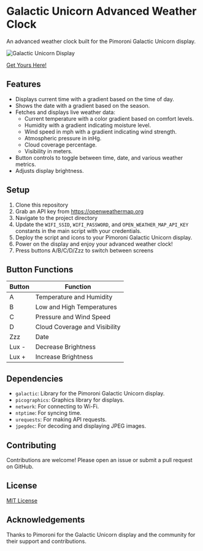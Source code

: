 # Galactic Unicorn Advanced Weather Clock

An advanced weather clock built for the Pimoroni Galactic Unicorn display.

![Galactic Unicorn Display](https://shop.pimoroni.com/cdn/shop/products/galactic-unicorn-1_768x768.jpg)

[Get Yours Here!](https://shop.pimoroni.com/products/space-unicorns?variant=40842033561683)

## Features

- Displays current time with a gradient based on the time of day.
- Shows the date with a gradient based on the season.
- Fetches and displays live weather data:
  - Current temperature with a color gradient based on comfort levels.
  - Humidity with a gradient indicating moisture level.
  - Wind speed in mph with a gradient indicating wind strength.
  - Atmospheric pressure in inHg.
  - Cloud coverage percentage.
  - Visibility in meters.
- Button controls to toggle between time, date, and various weather metrics.
- Adjusts display brightness.

## Setup

1. Clone this repository
2. Grab an API key from https://openweathermap.org
3. Navigate to the project directory
4. Update the `WIFI_SSID`, `WIFI_PASSWORD`, and `OPEN_WEATHER_MAP_API_KEY` constants in the main script with your credentials.
5. Deploy the script and icons to your Pimoroni Galactic Unicorn display.
6. Power on the display and enjoy your advanced weather clock!
7. Press buttons A/B/C/D/Zzz to switch between screens

## Button Functions

| Button | Function                                  |
|--------|-------------------------------------------|
| A      | Temperature and Humidity                 |
| B      | Low and High Temperatures                |
| C      | Pressure and Wind Speed                  |
| D      | Cloud Coverage and Visibility            |
| Zzz    | Date                                      |
| Lux -  | Decrease Brightness                      |
| Lux +  | Increase Brightness                      |


## Dependencies

- `galactic`: Library for the Pimoroni Galactic Unicorn display.
- `picographics`: Graphics library for displays.
- `network`: For connecting to Wi-Fi.
- `ntptime`: For syncing time.
- `urequests`: For making API requests.
- `jpegdec`: For decoding and displaying JPEG images.

## Contributing

Contributions are welcome! Please open an issue or submit a pull request on GitHub.

## License

[MIT License](LICENSE)

## Acknowledgements

Thanks to Pimoroni for the Galactic Unicorn display and the community for their support and contributions.
